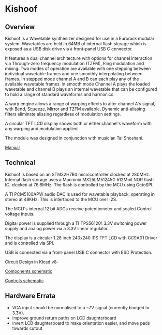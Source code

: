# Kishoof

Overview
--------

Kishoof is a Wavetable synthesizer designed for use in a Eurorack modular system. Wavetables are held in 64MB of internal flash storage which is exposed as a USB disk drive via a front-panel USB C connector.

It features a dual channel architecture with options for channel interaction via Through-zero frequency modulation (TZFM), Ring modulation and mixing. Two modes of operation are available with one stepping between individual wavetable frames and one smoothly interpolating between frames. In stepped mode channel A and B can each play any of the available wavetable frames. In smooth mode Channel A plays the loaded wavetable and channel B plays an internal wavetable that can be configured to hold a range of standard waveforms and harmonics.

A warp engine allows a range of warping effects to alter channel A's signal, with Bend, Squeeze, Mirror and TZFM available. Dynamic anti-aliasing filters eliminate aliasing regardless of modulation settings.

A circular TFT LCD display shows both or either channel's waveform with any warping and modulation applied.

The module was designed in conjunction with musician Tal Shoshani.

[Manual](https://raw.githubusercontent.com/dchwebb/Kishoof/master/Kishoof_Manual.md)

Technical
---------

Kishoof is based on an STM32H7B0 microcontroller clocked at 280MHz. Internal flash storage uses a Macronix MX25LM51245G 512Mbit NOR flash IC, clocked at 76.8MHz. The flash is controlled by the MCU using OctoSPI.

A TI PCM5100APW audio DAC is used for wavetable playback, operating in stereo at 48KHz. This is interfaced to the MCU over I2S.

The MCU's internal 12 bit ADCs receive potentiometer and scaled Control voltage inputs.

Digital power is supplied through a TI TPS561201 3.3V switching power supply and analog power via a 3.3V linear regulator.

The display is a circular 1.28 inch 240x240 IPS TFT LCD with GC9A01 Driver and is controlled via SPI.

USB is connected via a front-panel USB C connector with ESD Protection.

Circuit Design in Kicad v8:

[Components schematic](https://raw.githubusercontent.com/dchwebb/Kishoof/master/Hardware/Kishoof_Components.pdf)

[Controls schematic](https://raw.githubusercontent.com/dchwebb/Kishoof/master/Hardware/Kishoof_Controls.pdf)


Hardware Errata
---------------

- VCA input should be normalised to a ~7V signal (currently bodged to 3.3V).
- Improve ground return paths on LCD daughterboard
- Invert LCD daughterboard to make orientation easier, and move pads towards cutout